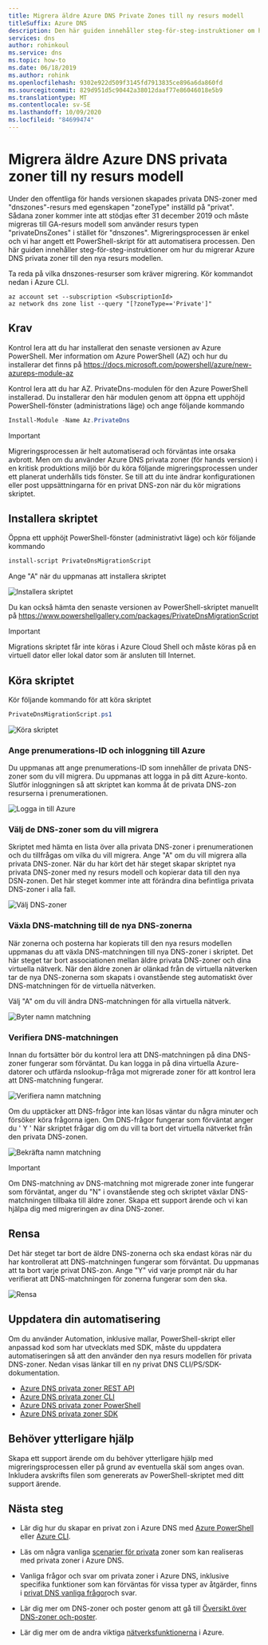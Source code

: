 ```yaml
---
title: Migrera äldre Azure DNS Private Zones till ny resurs modell
titleSuffix: Azure DNS
description: Den här guiden innehåller steg-för-steg-instruktioner om hur du migrerar äldre privata DNS-zoner till den senaste resurs modellen
services: dns
author: rohinkoul
ms.service: dns
ms.topic: how-to
ms.date: 06/18/2019
ms.author: rohink
ms.openlocfilehash: 9302e922d509f3145fd7913835ce896a6da860fd
ms.sourcegitcommit: 829d951d5c90442a38012daaf77e86046018e5b9
ms.translationtype: MT
ms.contentlocale: sv-SE
ms.lasthandoff: 10/09/2020
ms.locfileid: "84699474"
---
```

# <a name="migrating-legacy-azure-dns-private-zones-to-new-resource-model"></a>Migrera äldre Azure DNS privata zoner till ny resurs modell

Under den offentliga för hands versionen skapades privata DNS-zoner med "dnszones"-resurs med egenskapen "zoneType" inställd på "privat". Sådana zoner kommer inte att stödjas efter 31 december 2019 och måste migreras till GA-resurs modell som använder resurs typen "privateDnsZones" i stället för "dnszones". Migreringsprocessen är enkel och vi har angett ett PowerShell-skript för att automatisera processen. Den här guiden innehåller steg-för-steg-instruktioner om hur du migrerar Azure DNS privata zoner till den nya resurs modellen.

Ta reda på vilka dnszones-resurser som kräver migrering. Kör kommandot nedan i Azure CLI.
```azurecli
az account set --subscription <SubscriptionId>
az network dns zone list --query "[?zoneType=='Private']"
```

## <a name="prerequisites"></a>Krav

Kontrol lera att du har installerat den senaste versionen av Azure PowerShell. Mer information om Azure PowerShell (AZ) och hur du installerar det finns på https://docs.microsoft.com/powershell/azure/new-azureps-module-az

Kontrol lera att du har AZ. PrivateDns-modulen för den Azure PowerShell installerad. Du installerar den här modulen genom att öppna ett upphöjd PowerShell-fönster (administrations läge) och ange följande kommando

```powershell
Install-Module -Name Az.PrivateDns
```

>[!IMPORTANT]
>Migreringsprocessen är helt automatiserad och förväntas inte orsaka avbrott. Men om du använder Azure DNS privata zoner (för hands version) i en kritisk produktions miljö bör du köra följande migreringsprocessen under ett planerat underhålls tids fönster. Se till att du inte ändrar konfigurationen eller post uppsättningarna för en privat DNS-zon när du kör migrations skriptet.

## <a name="installing-the-script"></a>Installera skriptet

Öppna ett upphöjt PowerShell-fönster (administrativt läge) och kör följande kommando

```powershell
install-script PrivateDnsMigrationScript
```

Ange "A" när du uppmanas att installera skriptet

![Installera skriptet](./media/private-dns-migration-guide/install-migration-script.png)

Du kan också hämta den senaste versionen av PowerShell-skriptet manuellt på https://www.powershellgallery.com/packages/PrivateDnsMigrationScript

>[!IMPORTANT]
>Migrations skriptet får inte köras i Azure Cloud Shell och måste köras på en virtuell dator eller lokal dator som är ansluten till Internet.

## <a name="running-the-script"></a>Köra skriptet

Kör följande kommando för att köra skriptet

```powershell
PrivateDnsMigrationScript.ps1
```

![Köra skriptet](./media/private-dns-migration-guide/running-migration-script.png)

### <a name="enter-the-subscription-id-and-sign-in-to-azure"></a>Ange prenumerations-ID och inloggning till Azure

Du uppmanas att ange prenumerations-ID som innehåller de privata DNS-zoner som du vill migrera. Du uppmanas att logga in på ditt Azure-konto. Slutför inloggningen så att skriptet kan komma åt de privata DNS-zon resurserna i prenumerationen.

![Logga in till Azure](./media/private-dns-migration-guide/login-migration-script.png)

### <a name="select-the-dns-zones-you-want-to-migrate"></a>Välj de DNS-zoner som du vill migrera

Skriptet med hämta en lista över alla privata DNS-zoner i prenumerationen och du tillfrågas om vilka du vill migrera. Ange "A" om du vill migrera alla privata DNS-zoner. När du har kört det här steget skapar skriptet nya privata DNS-zoner med ny resurs modell och kopierar data till den nya DSN-zonen. Det här steget kommer inte att förändra dina befintliga privata DNS-zoner i alla fall.

![Välj DNS-zoner](./media/private-dns-migration-guide/migratezone-migration-script.png)

### <a name="switching-dns-resolution-to-the-new-dns-zones"></a>Växla DNS-matchning till de nya DNS-zonerna

När zonerna och posterna har kopierats till den nya resurs modellen uppmanas du att växla DNS-matchningen till nya DNS-zoner i skriptet. Det här steget tar bort associationen mellan äldre privata DNS-zoner och dina virtuella nätverk. När den äldre zonen är olänkad från de virtuella nätverken tar de nya DNS-zonerna som skapats i ovanstående steg automatiskt över DNS-matchningen för de virtuella nätverken.

Välj "A" om du vill ändra DNS-matchningen för alla virtuella nätverk.

![Byter namn matchning](./media/private-dns-migration-guide/switchresolution-migration-script.png)

### <a name="verify-the-dns-resolution"></a>Verifiera DNS-matchningen

Innan du fortsätter bör du kontrol lera att DNS-matchningen på dina DNS-zoner fungerar som förväntat. Du kan logga in på dina virtuella Azure-datorer och utfärda nslookup-fråga mot migrerade zoner för att kontrol lera att DNS-matchning fungerar.

![Verifiera namn matchning](./media/private-dns-migration-guide/verifyresolution-migration-script.png)

Om du upptäcker att DNS-frågor inte kan lösas väntar du några minuter och försöker köra frågorna igen. Om DNS-frågor fungerar som förväntat anger du ' Y ' När skriptet frågar dig om du vill ta bort det virtuella nätverket från den privata DNS-zonen.

![Bekräfta namn matchning](./media/private-dns-migration-guide/confirmresolution-migration-script.png)

>[!IMPORTANT]
>Om DNS-matchning av DNS-matchning mot migrerade zoner inte fungerar som förväntat, anger du "N" i ovanstående steg och skriptet växlar DNS-matchningen tillbaka till äldre zoner. Skapa ett support ärende och vi kan hjälpa dig med migreringen av dina DNS-zoner.

## <a name="cleanup"></a>Rensa

Det här steget tar bort de äldre DNS-zonerna och ska endast köras när du har kontrollerat att DNS-matchningen fungerar som förväntat. Du uppmanas att ta bort varje privat DNS-zon. Ange "Y" vid varje prompt när du har verifierat att DNS-matchningen för zonerna fungerar som den ska.

![Rensa](./media/private-dns-migration-guide/cleanup-migration-script.png)

## <a name="update-your-automation"></a>Uppdatera din automatisering

Om du använder Automation, inklusive mallar, PowerShell-skript eller anpassad kod som har utvecklats med SDK, måste du uppdatera automatiseringen så att den använder den nya resurs modellen för privata DNS-zoner. Nedan visas länkar till en ny privat DNS CLI/PS/SDK-dokumentation.
* [Azure DNS privata zoner REST API](https://docs.microsoft.com/rest/api/dns/privatedns/privatezones)
* [Azure DNS privata zoner CLI](https://docs.microsoft.com/cli/azure/ext/privatedns/network/private-dns?view=azure-cli-latest)
* [Azure DNS privata zoner PowerShell](https://docs.microsoft.com/powershell/module/az.privatedns/?view=azps-2.3.2)
* [Azure DNS privata zoner SDK](https://docs.microsoft.com/dotnet/api/overview/azure/privatedns/management?view=azure-dotnet-preview)

## <a name="need-further-help"></a>Behöver ytterligare hjälp

Skapa ett support ärende om du behöver ytterligare hjälp med migreringsprocessen eller på grund av eventuella skäl som anges ovan. Inkludera avskrifts filen som genererats av PowerShell-skriptet med ditt support ärende.

## <a name="next-steps"></a>Nästa steg

* Lär dig hur du skapar en privat zon i Azure DNS med [Azure PowerShell](./private-dns-getstarted-powershell.md) eller [Azure CLI](./private-dns-getstarted-cli.md).

* Läs om några vanliga [scenarier för privata](./private-dns-scenarios.md) zoner som kan realiseras med privata zoner i Azure DNS.

* Vanliga frågor och svar om privata zoner i Azure DNS, inklusive specifika funktioner som kan förväntas för vissa typer av åtgärder, finns i [privat DNS vanliga frågor](./dns-faq-private.md)och svar.

* Lär dig mer om DNS-zoner och poster genom att gå till [Översikt över DNS-zoner och-poster](dns-zones-records.md).

* Lär dig mer om de andra viktiga [nätverksfunktionerna](../networking/networking-overview.md) i Azure.
